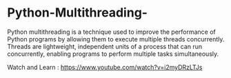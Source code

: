 # Python-Multithreading-
Python multithreading is a technique used to improve the performance of Python programs by allowing them to execute multiple threads concurrently. Threads are lightweight, independent units of a process that can run concurrently, enabling programs to perform multiple tasks simultaneously.

Watch and Learn : https://www.youtube.com/watch?v=i2myDRzLTJs
